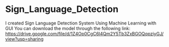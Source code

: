 # Sign_Language_Detection
I created Sign Language Detection System Using Machine Learning with GUI
You can download the model through the following link:
https://drive.google.com/file/d/1Z4Op0CgC6l4Qm2Y5Tb3ZxBGOQqpziyGJ/view?usp=sharing
